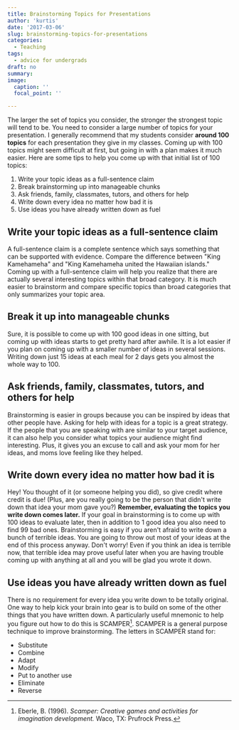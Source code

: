 ```yaml
---
title: Brainstorming Topics for Presentations
author: 'kurtis'
date: '2017-03-06'
slug: brainstorming-topics-for-presentations
categories:
  - Teaching
tags:
  - advice for undergrads
draft: no
summary:
image:
  caption: ''
  focal_point: ''

---
```


The larger the set of topics you consider, the stronger the strongest topic will tend to be. You need to consider a large number of topics for your presentation. I generally recommend that my students consider **around 100 topics** for each presentation they give in my classes. Coming up with 100 topics might seem difficult at first, but going in with a plan makes it much easier. Here are some tips to help you come up with that initial list of 100 topics:

1. Write your topic ideas as a full-sentence claim
2. Break brainstorming up into manageable chunks
3. Ask friends, family, classmates, tutors, and others for help
4. Write down every idea no matter how bad it is
5. Use ideas you have already written down as fuel

Write your topic ideas as a full-sentence claim
-----------------------------------------------

A full-sentence claim is a complete sentence which says something that can be supported with evidence. Compare the difference between "King Kamehameha" and "King Kamehameha united the Hawaiian islands." Coming up with a full-sentence claim will help you realize that there are actually several interesting topics within that broad category. It is much easier to brainstorm and compare specific topics than broad categories that only summarizes your topic area.

Break it up into manageable chunks
----------------------------------

Sure, it is possible to come up with 100 good ideas in one sitting, but coming up with ideas starts to get pretty hard after awhile. It is a lot easier if you plan on coming up with a smaller number of ideas in several sessions. Writing down just 15 ideas at each meal for 2 days gets you almost the whole way to 100.

Ask friends, family, classmates, tutors, and others for help
------------------------------------------------------------

Brainstorming is easier in groups because you can be inspired by ideas that other people have. Asking for help with ideas for a topic is a great strategy. If the people that you are speaking with are similar to your target audience, it can also help you consider what topics your audience might find interesting. Plus, it gives you an excuse to call and ask your mom for her ideas, and moms love feeling like they helped.

Write down every idea no matter how bad it is
---------------------------------------------

Hey! You thought of it (or someone helping you did), so give credit where credit is due! (Plus, are you really going to be the person that didn't write down that idea your mom gave you?) **Remember, evaluating the topics you write down comes later.** If your goal in brainstorming is to come up with 100 ideas to evaluate later, then in addition to 1 good idea you also need to find 99 bad ones. Brainstorming is easy if you aren't afraid to write down a bunch of terrible ideas. You are going to throw out most of your ideas at the end of this process anyway. Don't worry! Even if you think an idea is terrible now, that terrible idea may prove useful later when you are having trouble coming up with anything at all and you will be glad you wrote it down.

Use ideas you have already written down as fuel
-----------------------------------------------

There is no requirement for every idea you write down to be totally original. One way to help kick your brain into gear is to build on some of the other things that you have written down. A particularly useful mnemonic to help you figure out how to do this is SCAMPER[^eberle-1996-scamper]. SCAMPER is a general purpose technique to improve brainstorming. The letters in SCAMPER stand for:

* Substitute
* Combine
* Adapt
* Modify
* Put to another use
* Eliminate
* Reverse

[^eberle-1996-scamper]:	Eberle, B. (1996). *Scamper: Creative games and activities for imagination development.* Waco, TX: Prufrock Press.
